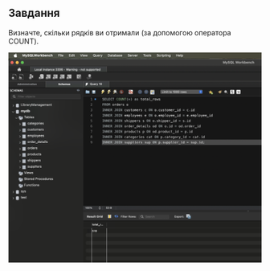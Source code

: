 ## Завдання

Визначте, скільки рядків ви отримали (за допомогою оператора COUNT).

![alt text](images/4.1.png)